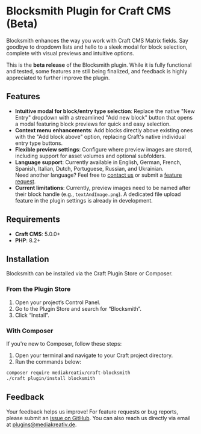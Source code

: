 # Blocksmith Plugin for Craft CMS (Beta)

Blocksmith enhances the way you work with Craft CMS Matrix fields. Say goodbye to dropdown lists and hello to a sleek modal for block selection, complete with visual previews and intuitive options.

This is the **beta release** of the Blocksmith plugin. While it is fully functional and tested, some features are still being finalized, and feedback is highly appreciated to further improve the plugin.

## Features

- **Intuitive modal for block/entry type selection**: Replace the native "New Entry" dropdown with a streamlined "Add new block" button that opens a modal featuring block previews for quick and easy selection.
- **Context menu enhancements**: Add blocks directly above existing ones with the "Add block above" option, replacing Craft's native individual entry type buttons.
- **Flexible preview settings**: Configure where preview images are stored, including support for asset volumes and optional subfolders.
- **Language support**: Currently available in English, German, French, Spanish, Italian, Dutch, Portuguese, Russian, and Ukrainian.  
  Need another language? Feel free to [contact us](mailto:plugins@mediakreativ.de) or submit a [feature request](https://github.com/mediakreativ/craft-blocksmith/issues).
- **Current limitations**: Currently, preview images need to be named after their block handle (e.g., `textAndImage.png`). A dedicated file upload feature in the plugin settings is already in development.

## Requirements

- **Craft CMS**: 5.0.0+
- **PHP**: 8.2+

## Installation

Blocksmith can be installed via the Craft Plugin Store or Composer.

### From the Plugin Store

1. Open your project’s Control Panel.
2. Go to the Plugin Store and search for “Blocksmith”.
3. Click “Install”.

### With Composer

If you're new to Composer, follow these steps:

1. Open your terminal and navigate to your Craft project directory.
2. Run the commands below:

```bash
composer require mediakreativ/craft-blocksmith
./craft plugin/install blocksmith
```

## Feedback

Your feedback helps us improve!
For feature requests or bug reports, please submit an [issue on GitHub](https://github.com/mediakreativ/craft-blocksmith/issues).
You can also reach us directly via email at [plugins@mediakreativ.de](mailto:plugins@mediakreativ.de).

